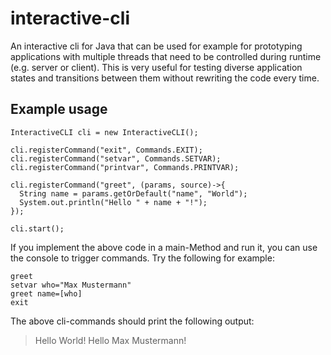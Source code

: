 # interactive-cli
An interactive cli for Java that can be used for example for prototyping applications with multiple threads that need to be controlled during runtime (e.g. server or client). This is very useful for testing diverse application states and transitions between them without rewriting the code every time.

## Example usage
```
InteractiveCLI cli = new InteractiveCLI();

cli.registerCommand("exit", Commands.EXIT);
cli.registerCommand("setvar", Commands.SETVAR);
cli.registerCommand("printvar", Commands.PRINTVAR);

cli.registerCommand("greet", (params, source)->{
  String name = params.getOrDefault("name", "World");
  System.out.println("Hello " + name + "!");
});

cli.start();
```

If you implement the above code in a main-Method and run it, you can use the console to trigger commands. Try the following for example:
```
greet
setvar who="Max Mustermann"
greet name=[who]
exit
```
The above cli-commands should print the following output:
> Hello World!
> Hello Max Mustermann!

